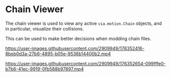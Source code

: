 # Chain Viewer

The chain viewer is used to view any active `via.motion.Chain` objects, and in particular, visualize their collisions. 

This can be used to make better decisions when modding chain files.

https://user-images.githubusercontent.com/2909949/176352416-8beb0d3a-27b6-4895-b05e-9536b14400b2.mp4


https://user-images.githubusercontent.com/2909949/176352654-099fffe0-b7b6-41ec-9919-0fb588b97897.mp4


